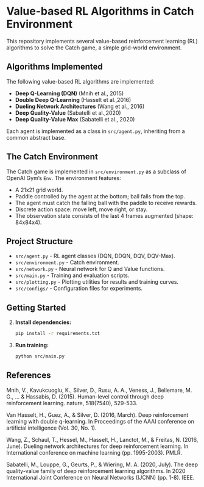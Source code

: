 
# Value-based RL Algorithms in Catch Environment

This repository implements several value-based reinforcement learning (RL) algorithms to solve the Catch game, a simple grid-world environment. 

## Algorithms Implemented

The following value-based RL algorithms are implemented:

- **Deep Q-Learning (DQN)**  (Mnih et al., 2015)
- **Double Deep Q-Learning**  (Hasselt et al.,2016)
- **Dueling Network Architectures**  (Wang et al., 2016)
- **Deep Quality-Value**  (Sabatelli et al.,2020)
- **Deep Quality-Value Max**  (Sabatelli et al., 2020)

Each agent is implemented as a class in `src/agent.py`, inheriting from a common abstract base.

## The Catch Environment

The Catch game is implemented in `src/environment.py` as a subclass of OpenAI Gym’s `Env`. The environment features:

- A 21x21 grid world.
- Paddle controlled by the agent at the bottom; ball falls from the top.
- The agent must catch the falling ball with the paddle to receive rewards.
- Discrete action space: move left, move right, or stay.
- The observation state consists of the last 4 frames augmented  (shape: 84x84x4).

## Project Structure

- `src/agent.py` - RL agent classes (DQN, DDQN, DQV, DQV-Max).
- `src/environment.py` - Catch environment.
- `src/network.py` - Neural network for Q and Value functions.
- `src/main.py` - Training and evaluation scripts.
- `src/plotting.py` - Plotting utilities for results and training curves.
- `src/configs/` - Configuration files for experiments.

## Getting Started

2. **Install dependencies:**
   ```bash
   pip install -r requirements.txt
   ```

3. **Run training:**
   ```bash
   python src/main.py
   ```

## References

Mnih, V., Kavukcuoglu, K., Silver, D., Rusu, A. A., Veness, J., Bellemare, M. G., ... & Hassabis, D. (2015). Human-level control through deep reinforcement learning. nature, 518(7540), 529-533.

Van Hasselt, H., Guez, A., & Silver, D. (2016, March). Deep reinforcement learning with double q-learning. In Proceedings of the AAAI conference on artificial intelligence (Vol. 30, No. 1).

Wang, Z., Schaul, T., Hessel, M., Hasselt, H., Lanctot, M., & Freitas, N. (2016, June). Dueling network architectures for deep reinforcement learning. In International conference on machine learning (pp. 1995-2003). PMLR.

Sabatelli, M., Louppe, G., Geurts, P., & Wiering, M. A. (2020, July). The deep quality-value family of deep reinforcement learning algorithms. In 2020 International Joint Conference on Neural Networks (IJCNN) (pp. 1-8). IEEE.
